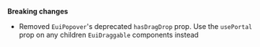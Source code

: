 **Breaking changes**

- Removed `EuiPopover`'s deprecated `hasDragDrop` prop. Use the `usePortal` prop on any children `EuiDraggable` components instead

